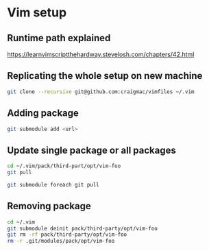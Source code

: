 # Vim setup

## Runtime path explained

https://learnvimscriptthehardway.stevelosh.com/chapters/42.html

## Replicating the whole setup on new machine

```sh
git clone --recursive git@github.com:craigmac/vimfiles ~/.vim
```

## Adding package

```sh
git submodule add <url>
```

## Update single package or all packages

```sh
cd ~/.vim/pack/third-part/opt/vim-foo
git pull
```

```sh
git submodule foreach git pull
```

## Removing package

```sh
cd ~/.vim
git submodule deinit pack/third-party/opt/vim-foo
git rm -rf pack/third-party/opt/vim-foo
rm -r .git/modules/pack/opt/vim-foo
```
